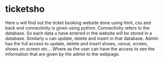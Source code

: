 # ticketsho
Here u will find out the ticket booking website done using html, css and back end connectivity is given using python. Connectivity refers to the database. So each data u have entered in the website 
will be stored in a database. Similarly u can update, delete and insert in that database. Admin has the full access to update, delete and insert shows, venue, screen, shows on screen etc...
Where as the user can have the access to see the information that are given by the admin to the webpage.
